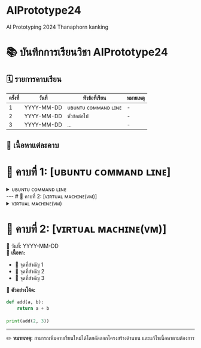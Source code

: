 # AIPrototype24
AI Prototyping 2024 Thanaphorn kanking

# 📚 บันทึกการเรียนวิชา AIPrototype24

## 🗓 รายการคาบเรียน

| ครั้งที่ | วันที่ | หัวข้อที่เรียน | หมายเหตุ |
|----------|----------|----------------|-------------|
| 1  | YYYY-MM-DD | ᴜʙᴜɴᴛᴜ ᴄᴏᴍᴍᴀɴᴅ ʟɪɴᴇ | - |
| 2  | YYYY-MM-DD | หัวข้อต่อไป | - |
| 3  | YYYY-MM-DD | ... | - |

## 📖 เนื้อหาแต่ละคาบ

# 🏫 คาบที่ 1: [ᴜʙᴜɴᴛᴜ ᴄᴏᴍᴍᴀɴᴅ ʟɪɴᴇ]
<details> 
  <summary>ᴜʙᴜɴᴛᴜ ᴄᴏᴍᴍᴀɴᴅ ʟɪɴᴇ </summary>
  
## Command Line พื้นฐานบน Ubuntu
### 1. คำสั่งพื้นฐาน
* list ทุกๆ file/folder ที่อยู่ใน folder ปัจจุบัน
  ```
  $ls
  ```
  ```
  $ls -{option}
  #ex
  $ls -ltr # บอกรายละเอียดไฟล์
  ```
* ระบุตำแหน่งปัจจุบันที่เราอยู่ในระบบ
  ```
  $pwd
  ```  
### 2. การจัดการ Folder และ File
* create folder
  ```
  $mkdir {foldername}
  ```
* create file 
  ```
  $vi {filename}  # สร้างและเปิดไฟล์ขึ้นมาแก้ไข
  $vi {filename.py} # python file
  #กด i เพื่อแก้ไข
  #กด esc + :wq (ออกแบบ save สิ่งที่เราพิมพ์เข้าไป)
  #กด esc + :q! (ออกแบบไม่ save สิ่งที่อัปลงไป)
  ```
  เวลาจะพิมพ์ กด ***i*** แล้วมันจะขึ้นว่า ***INSERT*** แล้วถึงพิมพ์ได้
  หลังจากนั้นเมื่อพิมพ์เสร็จต้องการที่จะบันทึกให้กด ***esc*** แล้วพิมพ์ **:wq** (write and quit)
* เปิดไฟล์ขึ้นมาดูที่เขียนเฉยๆ
  ```
  $cat {filename}
  ```
* run code Python 
  ```
  $python {filename.py}
  ```
* delete folder
  ```
  $rm -R {foldername}
  ```
* delete file
  ```
  $rm {filename}
  ```
* เปลี่ยนชื่อ file
  ```
  $mv {file เดิม} {file ใหม่}
  $mv ./{file เดิม} ./{file ใหม่}
  # $mv file1 filex # เปลี่ยนชื่อจาก file1 เป็น filex
  ```
* change directory (เข้าไปในfolder)
  ```
  $cd {foldername}
  ```
* ออกจาก folder
  ```
  $cd # home
  $cd ~ # home
  $cd .. # ออกมา 1 step
  $cd ../.. # ออกมา 2 step
  ```
## 3. การ copy และการย้าย file/folder
* หลักการ
  ```
  $cp {ที่อยู่ต้นทางของ file/folder ที่ต้องการคัดลอก} {ที่อยู่ปลายทางที่ต้องการที่จะคัดลอก file/folder ไป}
  $mv {ที่อยู่ต้นทางของ file/folder ที่ต้องการย้าย} {ที่อยู่ปลายทางที่ต้องการที่จะย้าย file/folder ไป}
  ```
* Copy file
  ```
  $cp ./filex ~/testfolder1/testfolder1_1/. # ~ กลับไปที่ home ก่อน
  ```
  ```
  # copy file1 in testfolder1 to testfolder1_1_1
  $cp ./file1 ./testfolder1_1/testfolder1_1_1/.
  # cp ที่นี่/ชื่อไฟล์ ที่นี่/เข้าไปที่1_1/เข้าไปที่1_1_1/เอาไว้ตรงนี้
  ```
* Copy and change the file name
  คัดลอกไฟล์ 1 ไปที่ testfolder1_1_1 โดยให้มีชื่อว่า file2
  ```
  $cp ./file1 ./testfolder1_1/testfolder1_1_1/file2
  ```
* Copy folder
  ```
  # copy folder + change folder name แต่เอาไว้ที่เดิม
  $cp -R ./testfolder1_1_1 ./testfolder1_1_2
  ```
* Move file
  ```
  $ mv ./filex ~/testfolder2/. # ~ home
  $ mv ./filex ../../../testfolder2/.
  ```
### ยกเลิกคำสั่ง
> ctrl+c
</details>
---
# 🏫 คาบที่ 2: [ᴠɪʀᴛᴜᴀʟ ᴍᴀᴄʜɪɴᴇ(ᴠᴍ)]
<details> 
  <summary>ᴠɪʀᴛᴜᴀʟ ᴍᴀᴄʜɪɴᴇ(ᴠᴍ) </summary>
  
![VM](https://github.com/thanaphornkanking/AIPrototype24/blob/main/Lecture/VM%20pic.jpg)

 # 1.การสร้าง VM
เข้า Azure -> Education -> VM -> Create a virtual machine
> password: Nat{National ID}_
 # 2. login/logout  VM จาก PC
 ```
 $ssh username@IP #login
 $exit #logout //จบ section
 ```
 # 3. Move file/folder in PC to Cloud and vice versa 
 __ตอนย้ายต้องอยู่ในเครื่องเท่านั้น!!__
* Format
  ```
  $scp {ที่อยู่ต้นทาง} {ที่อยู่ปลายทาง}
  ```
* ส่งไฟล์จากเครื่องเราไปบน Cloud
  ```
  $scp ./xxx nattntn@IP:/xxx/xxx/.
  $scp -r testfolder1/ nattntn@IP:/home/nattntn/. # cp folder in PC to Cloud
  ```
* ดึงไฟล์จาก cloud มาเครื่องเรา
  ```
  $scp nattntn@IP:/xxx/xxx/yyy.py /home/nattntn
  $scp nattntn@IP:/home/yoke/print.py /home/nattntn # move file from folder name york  on nattntn Cloud to PC
  ```
 # 4. Cloud Shell (ใช้ Terminal on Internet)
 > Shell.Azure.com
* ครั้งแรก ssh เข้า VM ก่อน
  ```
   $ssh username@IP #login
   $exit #logout //จบ section
  ```
* Upload file <ต้องอยู่บน shell แล้วค่อย scp to cloud >
  ```
  # 1. upload file on shell
  # 2. scp file to cloud
  $scp rog.png nattntn@IP:/~/. # ย้ายมาhome // ทำบนshell
  ```
  # 5. สร้างเครื่องที่ให้เพื่อนเข้ามาใช้บน Cloud เราร่วมกันได้
  * 1. สร้างเครื่องให้เพื่อน
    ```
    $sudo adduser {ชื่อเครื่อง} #sudo = super user (เจ้าของเครื่อง) do
    # password
    ```
  * 2. ให้เพื่อนลองเข้า Cloud ที่เราสร้าง บน เครื่องเพื่อน
    ```
    $ssh {ชื่อเครื่องที่สร้าง}@IP #IP super user
    $htop # ดูว่าเพื่อนเข้ามายัง
    ```
  * 3. แก้ไข Permission ของเครื่องที่สร้าง
    super user แก้ไขได้
    ```
    $sudo chmod 755 yoke # chmod = change mode // 7 = owner(r|w|x), 5 = group (r|-|x),5 =other (r|-|x)
    ```
</details>

# 🏫 คาบที่ 2: [ᴠɪʀᴛᴜᴀʟ ᴍᴀᴄʜɪɴᴇ(ᴠᴍ)]
📅 วันที่: YYYY-MM-DD  
📌 **เนื้อหา:**
- 🔹 จุดที่สำคัญ 1
- 🔹 จุดที่สำคัญ 2
- 🔹 จุดที่สำคัญ 3

📌 **ตัวอย่างโค้ด:**
```python
def add(a, b):
    return a + b

print(add(2, 3))
```

---

✏️ **หมายเหตุ:** สามารถเพิ่มคาบเรียนใหม่ได้โดยคัดลอกโครงสร้างด้านบน และแก้ไขเนื้อหาตามต้องการ
